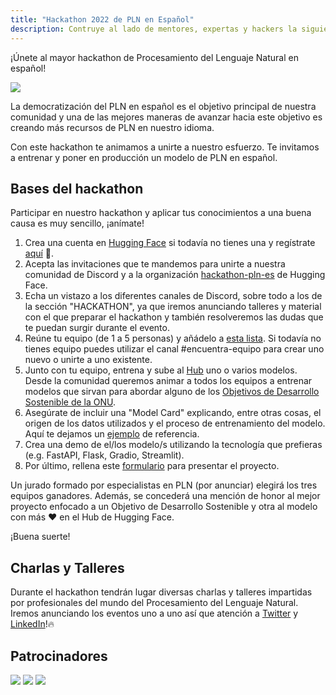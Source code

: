 ```yaml
---
title: "Hackathon 2022 de PLN en Español"
description: Contruye al lado de mentores, expertas y hackers la siguiente generación de modelos de Procesamiento del Lenguaje Natural
---
```


¡Únete al mayor hackathon de Procesamiento del Lenguaje Natural en español!

<div class="flex justify-center">
    <img src='https://github.com/somosnlp/assets/raw/main/images/hackathon_pln_es_2.png' />
</div>

La democratización del PLN en español es el objetivo principal de nuestra comunidad y una de las mejores maneras de avanzar hacia este objetivo es creando más recursos de PLN en nuestro idioma.

Con este hackathon te animamos a unirte a nuestro esfuerzo. Te invitamos a entrenar y poner en producción un modelo de PLN en español.

## Bases del hackathon

Participar en nuestro hackathon y aplicar tus conocimientos a una buena causa es muy sencillo, ¡anímate!

1. Crea una cuenta en [Hugging Face](https://huggingface.co/join) si todavía no tienes una y regístrate [aquí](./hackathon_wip) 🚀.
2. Acepta las invitaciones que te mandemos para unirte a nuestra comunidad de Discord y a la organización [hackathon-pln-es](https://huggingface.co/hackathon-pln-es) de Hugging Face.
3. Echa un vistazo a los diferentes canales de Discord, sobre todo a los de la sección "HACKATHON", ya que iremos anunciando talleres y material con el que preparar el hackathon y también resolveremos las dudas que te puedan surgir durante el evento.
4. Reúne tu equipo (de 1 a 5 personas) y añádelo a [esta lista](./hackathon_wip). Si todavía no tienes equipo puedes utilizar el canal #encuentra-equipo para crear uno nuevo o unirte a uno existente.
5. Junto con tu equipo, entrena y sube al [Hub](https://huggingface.co/models) uno o varios modelos. Desde la comunidad queremos animar a todos los equipos a entrenar modelos que sirvan para abordar alguno de los [Objetivos de Desarrollo Sostenible de la ONU](https://www.un.org/sustainabledevelopment/es/objetivos-de-desarrollo-sostenible/).
6. Asegúrate de incluir una "Model Card" explicando, entre otras cosas, el origen de los datos utilizados y el proceso de entrenamiento del modelo. Aquí te dejamos un [ejemplo](./hackathon_wip) de referencia.
7. Crea una demo de el/los modelo/s utilizando la tecnología que prefieras (e.g. FastAPI, Flask, Gradio, Streamlit).
8. Por último, rellena este [formulario](./hackathon_wip) para presentar el proyecto.

Un jurado formado por especialistas en PLN (por anunciar) elegirá los tres equipos ganadores. Además, se concederá una mención de honor al mejor proyecto enfocado a un Objetivo de Desarrollo Sostenible y otra al modelo con más ❤️ en el Hub de Hugging Face.

¡Buena suerte!

## Charlas y Talleres

Durante el hackathon tendrán lugar diversas charlas y talleres impartidas por profesionales del mundo del Procesamiento del Lenguaje Natural. Iremos anunciando los eventos uno a uno así que atención a [Twitter](https://twitter.com/somosnlp_) y [LinkedIn](https://www.linkedin.com/company/somosnlp)!🔥

<HackathonList />

## Patrocinadores

<div class="auto-rows-fr grid gap-16 place-items-center lg:grid-cols-3">
    <img class="w-screen" src='https://huggingface.co/front/assets/huggingface_logo-noborder.svg' />
    <img class="w-screen" src='https://pbs.twimg.com/profile_images/1297483637227687936/WxoDoICa_400x400.jpg' />
    <img class="w-screen" src='https://www.spain-ai.com/wp-content/uploads/2021/04/cropped-spain_ai-150x150.png' />    
</div>
